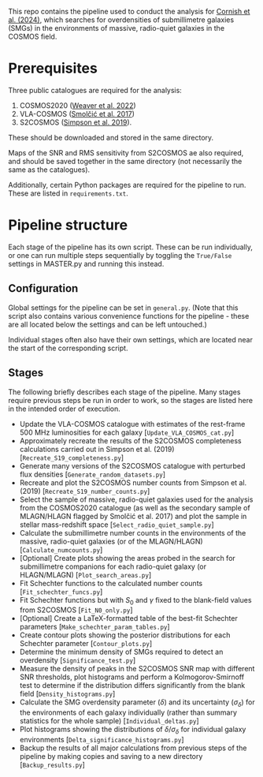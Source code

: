 This repo contains the pipeline used to conduct the analysis for [Cornish et al. (2024)](https://ui.adsabs.harvard.edu/abs/2024MNRAS.533.1032C/abstract), which searches for overdensities of submillimetre galaxies (SMGs) in the environments of massive, radio-quiet galaxies in the COSMOS field.

# Prerequisites
Three public catalogues are required for the analysis:
1. COSMOS2020 ([Weaver et al. 2022](https://ui.adsabs.harvard.edu/abs/2022ApJS..258...11W/abstract))
2. VLA-COSMOS ([Smolčić et al. 2017](https://ui.adsabs.harvard.edu/abs/2017A%26A...602A...2S/abstract))
3. S2COSMOS ([Simpson et al. 2019](https://ui.adsabs.harvard.edu/abs/2019ApJ...880...43S/abstract)).

These should be downloaded and stored in the same directory.

Maps of the SNR and RMS sensitivity from S2COSMOS ae also required, and should be saved together in the same directory (not necessarily the same as the catalogues).

Additionally, certain Python packages are required for the pipeline to run. These are listed in `requirements.txt`.

# Pipeline structure
Each stage of the pipeline has its own script. These can be run individually, or one can run multiple steps sequentially by toggling the `True/False` settings in MASTER.py and running this instead.

## Configuration
Global settings for the pipeline can be set in `general.py`. (Note that this script also contains various convenience functions for the pipeline - these are all located below the settings and can be left untouched.)

Individual stages often also have their own settings, which are located near the start of the corresponding script.

## Stages
The following briefly describes each stage of the pipeline. Many stages require previous steps be run in order to work, so the stages are listed here in the intended order of execution.

- Update the VLA-COSMOS catalogue with estimates of the rest-frame 500 MHz luminosities for each galaxy \[`Update_VLA_COSMOS_cat.py`\]
- Approximately recreate the results of the S2COSMOS completeness calculations carried out in Simpson et al. (2019) \[`Recreate_S19_completeness.py`\]
- Generate many versions of the S2COSMOS catalogue with perturbed flux densities \[`Generate_random_datasets.py`\]
- Recreate and plot the S2COSMOS number counts from Simpson et al. (2019) \[`Recreate_S19_number_counts.py`\]
- Select the sample of massive, radio-quiet galaxies used for the analysis from the COSMOS2020 catalogue (as well as the secondary sample of MLAGN/HLAGN flagged by Smolčić et al. 2017) and plot the sample in stellar mass-redshift space \[`Select_radio_quiet_sample.py`\]
- Calculate the submillimetre number counts in the environments of the massive, radio-quiet galaxies (or of the MLAGN/HLAGN) \[`Calculate_numcounts.py`\]
- \[Optional\] Create plots showing the areas probed in the search for submillimetre companions for each radio-quiet galaxy (or HLAGN/MLAGN) \[`Plot_search_areas.py`\]
- Fit Schechter functions to the calculated number counts \[`Fit_schechter_funcs.py`\]
- Fit Schechter functions but with $S_0$ and $\gamma$ fixed to the blank-field values from S2COSMOS \[`Fit_N0_only.py`\]
- \[Optional\] Create a LaTeX-formatted table of the best-fit Schechter parameters \[`Make_schechter_param_tables.py`\]
- Create contour plots showing the posterior distributions for each Schechter parameter  \[`Contour_plots.py`\]
- Determine the minimum density of SMGs required to detect an overdensity \[`Significance_test.py`\]
- Measure the density of peaks in the S2COSMOS SNR map with different SNR thresholds, plot histograms and perform a Kolmogorov-Smirnoff test to determine if the distribution differs significantly from the blank field \[`Density_histograms.py`\]
- Calculate the SMG overdensity parameter ($\delta$) and its uncertainty ($\sigma_\delta$) for the environments of each galaxy individually (rather than summary statistics for the whole sample) \[`Individual_deltas.py`\]
- Plot histograms showing the distributions of $\delta/\sigma_\delta$ for individual galaxy environments \[`Delta_significance_histograms.py`\]
- Backup the results of all major calculations from previous steps of the pipeline by making copies and saving to a new directory \[`Backup_results.py`\]